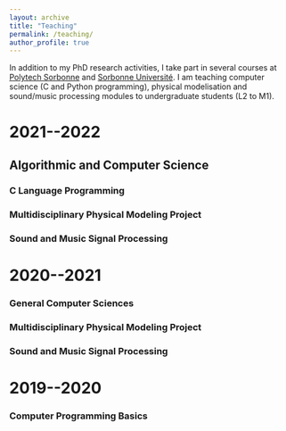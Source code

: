 ```yaml
---
layout: archive
title: "Teaching"
permalink: /teaching/
author_profile: true
---
```


In addition to my PhD research activities, I take part in several courses at [Polytech Sorbonne](https://www.polytech.sorbonne-universite.fr/) and [Sorbonne Université](https://www.sorbonne-universite.fr/). I am teaching computer science (C and Python programming), physical modelisation and sound/music processing modules to undergraduate students (L2 to M1).

# 2021--2022

## Algorithmic and Computer Science

### C Language Programming 

### Multidisciplinary Physical Modeling Project 

### Sound and Music Signal Processing

# 2020--2021

### General Computer Sciences 

### Multidisciplinary Physical Modeling Project 

### Sound and Music Signal Processing

# 2019--2020

### Computer Programming Basics 
